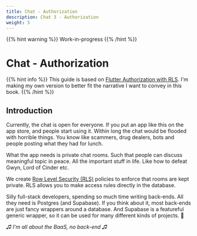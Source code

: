 ```yaml
---
title: Chat - Authorization
description: Chat 3 - Authorization
weight: 5
---
```


{{% hint warning %}}
Work-in-progress
{{% /hint %}}

# Chat - Authorization

{{% hint info %}}
This guide is based on [Flutter Authorization with
RLS](https://supabase.com/blog/flutter-authorization-with-rls).
I'm making my own version to better fit the narrative I want to convey in this
book.
{{% /hint %}}

## Introduction

Currently, the chat is open for everyone.
If you put an app like this on the app store, and people start using it.
Within long the chat would be flooded with horrible things.
You know like scammers, drug dealers, bots and people posting what they had for
lunch.

What the app needs is private chat rooms.
Such that people can discuss meaningful topic in peace.
All the important stuff in life.
Like how to defeat Gwyn, Lord of Cinder etc.

We create [Row Level
Security (RLS)](https://supabase.com/docs/guides/database/postgres/row-level-security)
policies to enforce that rooms are kept private.
RLS allows you to make access rules directly in the database.

Silly full-stack developers, spending so much time writing back-ends.
All they need is Postgres (and Supabase).
If you think about it, most back-ends are just fancy wrappers around a
database.
And Supabase is a featureful generic wrapper, so it can be used for many
different kinds of projects.
🤯

_♫ I'm all about the BaaS, no back-end ♫_
